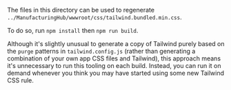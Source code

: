 The files in this directory can be used to regenerate `../ManufacturingHub/wwwroot/css/tailwind.bundled.min.css`.

To do so, run `npm install` then `npm run build`.

Although it's slightly unusual to generate a copy of Tailwind purely based on the `purge` patterns in `tailwind.config.js` (rather than generating a combination of your own app CSS files and Tailwind), this approach means it's unnecessary to run this tooling on each build. Instead, you can run it on demand whenever you think you may have started using some new Tailwind CSS rule.
